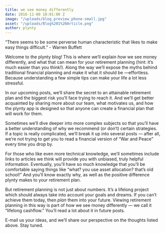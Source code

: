 ```yaml
---
title: we see money differently
date: 2016-11-08 18:01:00 Z
image: "/uploads/blog_preview_phone-small.jpg"
asset: "/uploads/Blog%201%20Article.png"
author: plynty
---
```


“There seems to be some perverse human characteristic that likes to make easy things difficult.” - Warren Buffett 

Welcome to the plynty blog! This is where we’ll explain <i>how</i> we see money differently, and what that can mean for your retirement planning (hint: it’s much easier than you think!).<!--more--> Along the way we’ll expose the myths behind traditional financial planning and make it what it should be —effortless. Because understanding a few simple tips can make your life a lot less stressful.

In our upcoming posts, we’ll share the secret to an attainable retirement plan and the biggest risk you’ll face trying to reach it. And we’ll get better acquainted by sharing more about our team, what motivates us, and how the plynty app is designed so that anyone can create a financial plan that will work for them.

Sometimes we’ll dive deeper into more complex subjects so that you’ll have a better understanding of why we recommend (or don’t) certain strategies. If a topic is really complicated, we’ll break it up into several posts — after all, we’re not trying to get you to read a financial version of “War and Peace” every time you drop by.

For those who like even more technical knowledge, we’ll sometimes include links to articles we think will provide you with unbiased, truly helpful information. Eventually, you’ll have so much knowledge that you’ll be comfortable saying things like “what? you use asset allocation? that’s old school!” And you’ll know exactly why, as well as the positive difference plynty makes to your retirement plan.

But retirement planning is not just about numbers. It’s a lifelong project which should always take into account your goals and dreams. If you can’t achieve them today, then <i>plan</i> them into your future. Viewing retirement planning in this way is part of how we see money differently — we call it “lifelong cashflow.” You’ll read a lot about it in future posts.

E-mail us your ideas, and we’ll share our perspective on the thoughts listed above. Stay tuned.